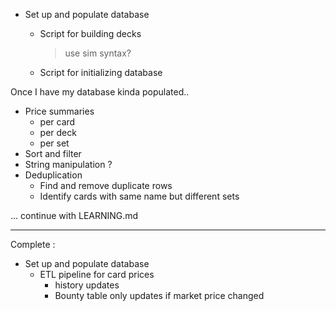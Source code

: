 * Set up and populate database
    - Script for building decks
        > use sim syntax?

    - Script for initializing database

Once I have my database kinda populated..
- Price summaries
    + per card
    + per deck
    + per set
- Sort and filter
- String manipulation ?
- Deduplication
    + Find and remove duplicate rows
    + Identify cards with same name but different sets

... continue with LEARNING.md

---------------------------------

Complete : 
* Set up and populate database
    - ETL pipeline for card prices
        + history updates
        + Bounty table only updates if market price changed